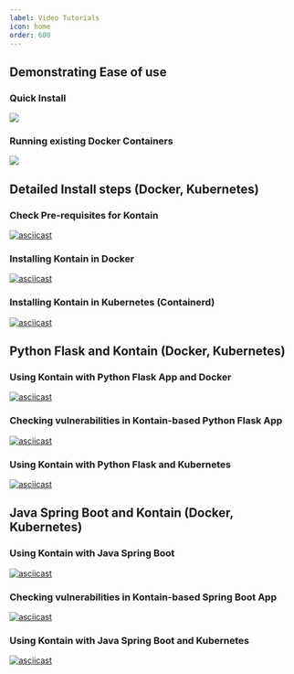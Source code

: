 ```yaml
---
label: Video Tutorials
icon: home
order: 600
---
```

## Demonstrating Ease of use
### Quick Install
![](https://guide-assets.s3.us-west-2.amazonaws.com/downloads/install.gif)

### Running existing Docker Containers
![](https://guide-assets.s3.us-west-2.amazonaws.com/downloads/run_docker_ctrs.gif)

## Detailed Install steps (Docker, Kubernetes)
### Check Pre-requisites for Kontain
[![asciicast](https://asciinema.org/a/456774.svg)](https://asciinema.org/a/456774?speed=2&t=55)

### Installing Kontain in Docker
[![asciicast](https://asciinema.org/a/456776.svg)](https://asciinema.org/a/456776?speed=2)

### Installing Kontain in Kubernetes (Containerd)
[![asciicast](https://asciinema.org/a/Siz1n84DF5oolp8fxv8ECCKIW.svg)](https://asciinema.org/a/Siz1n84DF5oolp8fxv8ECCKIW?speed=2&t=19)

## Python Flask and Kontain (Docker, Kubernetes)
### Using Kontain with Python Flask App and Docker
[![asciicast](https://asciinema.org/a/456723.svg)](https://asciinema.org/a/456723?speed=2&t=23)

### Checking vulnerabilities in Kontain-based Python Flask App
[![asciicast](https://asciinema.org/a/456731.svg)](https://asciinema.org/a/456731?speed=2&t=23)

### Using Kontain with Python Flask and Kubernetes
[![asciicast](https://asciinema.org/a/456990.svg)](https://asciinema.org/a/456990?speed=2&t=23)

## Java Spring Boot and Kontain (Docker, Kubernetes)
### Using Kontain with Java Spring Boot
[![asciicast](https://asciinema.org/a/456975.svg)](https://asciinema.org/a/456975?speed=2&t=23)

### Checking vulnerabilities in Kontain-based Spring Boot App
[![asciicast](https://asciinema.org/a/dhffFBjjTkUyY9Ui4IjDbEhe3.svg)](https://asciinema.org/a/dhffFBjjTkUyY9Ui4IjDbEhe3?speed=2&t=23)

### Using Kontain with Java Spring Boot and Kubernetes
[![asciicast](https://asciinema.org/a/456992.svg)](https://asciinema.org/a/456992?speed=2&t=23)
